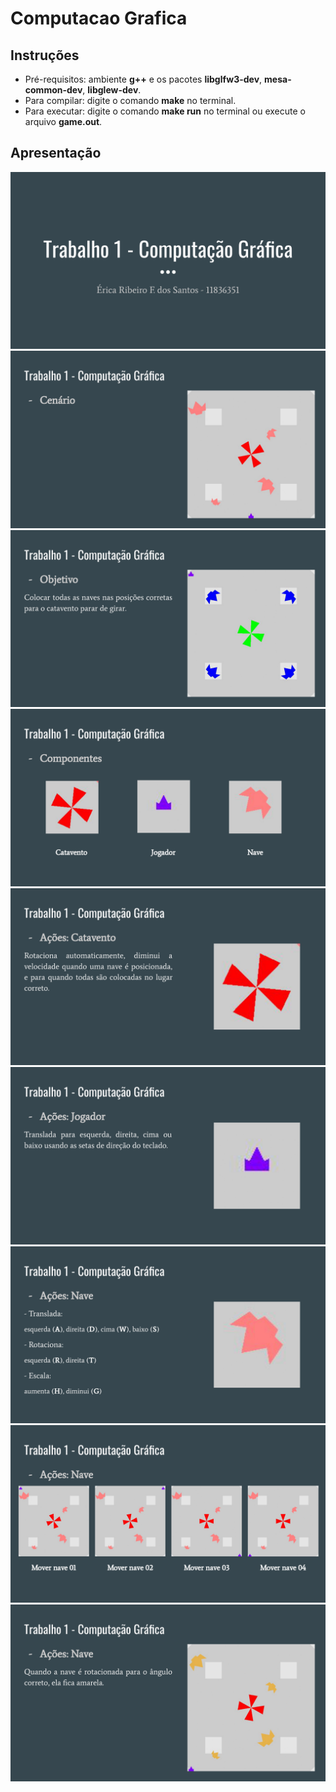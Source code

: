# Computacao Grafica
## Instruções
- Pré-requisitos: ambiente **g++** e os pacotes **libglfw3-dev**, **mesa-common-dev**, **libglew-dev**.
- Para compilar: digite o comando **make** no terminal.
- Para executar: digite o comando **make run** no terminal ou execute o arquivo **game.out**.
## Apresentação
![Alt text](https://github.com/ericarfs/Computacao_Grafica/blob/main/images/trabalho01CG_page-0001.jpg)
![Alt text](https://github.com/ericarfs/Computacao_Grafica/blob/main/images/trabalho01CG_page-0002.jpg)
![Alt text](https://github.com/ericarfs/Computacao_Grafica/blob/main/images/trabalho01CG_page-0003.jpg)
![Alt text](https://github.com/ericarfs/Computacao_Grafica/blob/main/images/trabalho01CG_page-0004.jpg)
![Alt text](https://github.com/ericarfs/Computacao_Grafica/blob/main/images/trabalho01CG_page-0005.jpg)
![Alt text](https://github.com/ericarfs/Computacao_Grafica/blob/main/images/trabalho01CG_page-0006.jpg)
![Alt text](https://github.com/ericarfs/Computacao_Grafica/blob/main/images/trabalho01CG_page-0007.jpg)
![Alt text](https://github.com/ericarfs/Computacao_Grafica/blob/main/images/trabalho01CG_page-0008.jpg)
![Alt text](https://github.com/ericarfs/Computacao_Grafica/blob/main/images/trabalho01CG_page-0009.jpg)

